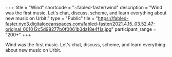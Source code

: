 +++
title = "Wind"
shortcode = "~fabled-faster/wind"
description = "Wind was the first music. Let's chat, discuss, scheme, and learn everything about new music on Urbit."
type = "Public"
tile = "https://fabled-faster.nyc3.digitaloceanspaces.com/fabled-faster/2021.4.15..03.52.47-original_001012c5d98277b0f0061b3da18e4f1a.jpg"
participant_range = "200+"
+++

Wind was the first music. Let's chat, discuss, scheme, and learn everything about new music on Urbit.
